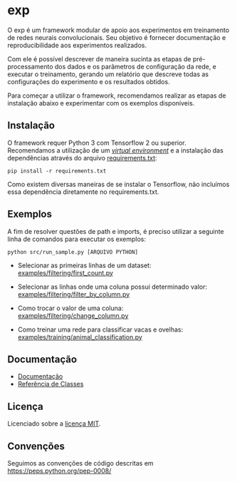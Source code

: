 # exp

O exp é um framework modular de apoio aos experimentos em treinamento de redes neurais convolucionais. Seu objetivo é fornecer documentação e reproducibilidade aos experimentos realizados.

Com ele é possível descrever de maneira sucinta as etapas de pré-processamento dos dados e os parâmetros de configuração da rede, e executar o treinamento, gerando um relatório que descreve todas as configurações do experimento e os resultados obtidos.

Para começar a utilizar o framework, recomendamos realizar as etapas de instalação abaixo e experimentar com os exemplos disponíveis.

## Instalação

O framework requer Python 3 com Tensorflow 2 ou superior. Recomendamos a utilização de um *[virtual environment](https://docs.python.org/3/library/venv.html)* e a instalação das dependências através do arquivo [requirements.txt](requirements.txt):

```
pip install -r requirements.txt
```

Como existem diversas maneiras de se instalar o Tensorflow, não incluímos essa dependência diretamente no requirements.txt.

## Exemplos

A fim de resolver questões de path e imports, é preciso utilizar a seguinte linha de comandos para executar os exemplos:

```
python src/run_sample.py [ARQUIVO PYTHON]
```

 - Selecionar as primeiras linhas de um dataset: [examples/filtering/first_count.py]()

- Selecionar as linhas onde uma coluna possui determinado valor: [examples/filtering/filter_by_column.py]()

- Como trocar o valor de uma coluna: [examples/filtering/change_column.py]()

- Como treinar uma rede para classificar vacas e ovelhas: [examples/training/animal_classification.py]()

## Documentação

 - [Documentação](docs/documentacao.md)
 - [Referência de Classes](docs/referencia.md)

## Licença

Licenciado sobre a [licença MIT](LICENSE).

## Convenções

Seguimos as convenções de código descritas em https://peps.python.org/pep-0008/